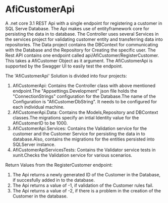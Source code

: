 # AfiCustomerApi
A .net core 3.1 REST Api with a single endpoint for registering a customer in SQL Serve Database. The Api makes use of entityframework core for persisting the data in to database. The Controller uses several Services in the services project for validating customer entity and transferring data into repositories. The Data project contains the DBContext for communicating with the Database and the Repository for Creating the specific user.
The Rest API contains one endpoint called api/AfiCustomer/RegisterCustomer. This takes a AfiCustomer Object as it argument.
The AfiCustomerApi is supported by the Swagger UI to easily test the endpoint.

The 'AfiCustomerApi' Solution is divided into four projects:
1. AfiCustomerApi: Contains the Controller class with above mentioned endpoint.The "Appsettings.Development" json file holds the     "ConnectionStrings" configuration for the Database.The name of the Configuration is "AfiCustomerDbString". It needs to be configured for  each individual machine. 
2. AfiCustomerApi.Data: Contains the Models,Repository and DBContext classes.The migrations specify an intial Identity value for the AfiCustomerID to be 1000.
3. AfiCustomerApi.Services: Contains the Validation service for the customer and the Customer Service for persisting the data in to
   database.Also, contains the migrations for the entities persisted into SQLServer instance.
4. AfiCustomerApiServicesTests: Contains the Validator service tests in xunit.Checks the Validation service for various scenarios.

Return Values from the RegisterCustomer endpoint:
1. The Api returns a newly generated ID of the Customer in the Database, if succesfully added in to the database.
2. The Api returns a value of -1, if validation of the Customer rules fail.
3. The Api returns a value of -2, if there is a problem in the creation of the Customer in the database. 
